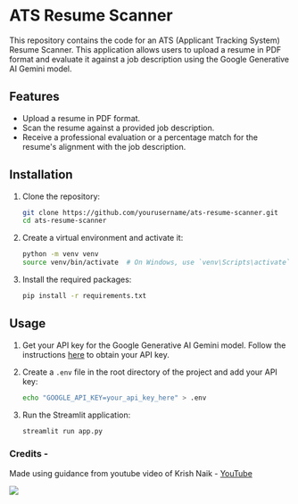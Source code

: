 # ATS Resume Scanner

This repository contains the code for an ATS (Applicant Tracking System) Resume Scanner. This application allows users to upload a resume in PDF format and evaluate it against a job description using the Google Generative AI Gemini model.

## Features

- Upload a resume in PDF format.
- Scan the resume against a provided job description.
- Receive a professional evaluation or a percentage match for the resume's alignment with the job description.

## Installation

1. Clone the repository:

    ```sh
    git clone https://github.com/yourusername/ats-resume-scanner.git
    cd ats-resume-scanner
    ```

2. Create a virtual environment and activate it:

    ```sh
    python -m venv venv
    source venv/bin/activate  # On Windows, use `venv\Scripts\activate`
    ```

3. Install the required packages:

    ```sh
    pip install -r requirements.txt
    ```

## Usage

1. Get your API key for the Google Generative AI Gemini model. Follow the instructions [here](https://ai.google.dev/gemini-api/docs/api-key) to obtain your API key.

2. Create a `.env` file in the root directory of the project and add your API key:

    ```sh
    echo "GOOGLE_API_KEY=your_api_key_here" > .env
    ```

3. Run the Streamlit application:

    ```sh
    streamlit run app.py
    ```

### Credits - 

Made using guidance from youtube video of Krish Naik - [YouTube](https://www.youtube.com/watch?v=EECUXqFrwbc)

<a href="https://app.commanddash.io/agent?github=<your github repo>"><img src="https://img.shields.io/badge/AI-Code%20Gen-EB9FDA"></a>
